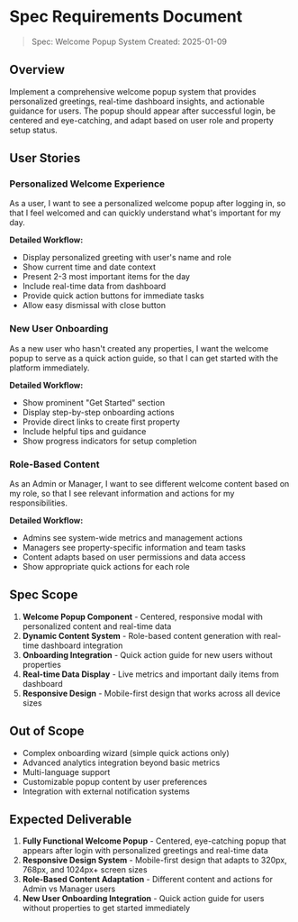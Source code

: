 # Spec Requirements Document

> Spec: Welcome Popup System
> Created: 2025-01-09

## Overview

Implement a comprehensive welcome popup system that provides personalized greetings, real-time dashboard insights, and actionable guidance for users. The popup should appear after successful login, be centered and eye-catching, and adapt based on user role and property setup status.

## User Stories

### Personalized Welcome Experience

As a user, I want to see a personalized welcome popup after logging in, so that I feel welcomed and can quickly understand what's important for my day.

**Detailed Workflow:**
- Display personalized greeting with user's name and role
- Show current time and date context
- Present 2-3 most important items for the day
- Include real-time data from dashboard
- Provide quick action buttons for immediate tasks
- Allow easy dismissal with close button

### New User Onboarding

As a new user who hasn't created any properties, I want the welcome popup to serve as a quick action guide, so that I can get started with the platform immediately.

**Detailed Workflow:**
- Show prominent "Get Started" section
- Display step-by-step onboarding actions
- Provide direct links to create first property
- Include helpful tips and guidance
- Show progress indicators for setup completion

### Role-Based Content

As an Admin or Manager, I want to see different welcome content based on my role, so that I see relevant information and actions for my responsibilities.

**Detailed Workflow:**
- Admins see system-wide metrics and management actions
- Managers see property-specific information and team tasks
- Content adapts based on user permissions and data access
- Show appropriate quick actions for each role

## Spec Scope

1. **Welcome Popup Component** - Centered, responsive modal with personalized content and real-time data
2. **Dynamic Content System** - Role-based content generation with real-time dashboard integration
3. **Onboarding Integration** - Quick action guide for new users without properties
4. **Real-time Data Display** - Live metrics and important daily items from dashboard
5. **Responsive Design** - Mobile-first design that works across all device sizes

## Out of Scope

- Complex onboarding wizard (simple quick actions only)
- Advanced analytics integration beyond basic metrics
- Multi-language support
- Customizable popup content by user preferences
- Integration with external notification systems

## Expected Deliverable

1. **Fully Functional Welcome Popup** - Centered, eye-catching popup that appears after login with personalized greetings and real-time data
2. **Responsive Design System** - Mobile-first design that adapts to 320px, 768px, and 1024px+ screen sizes
3. **Role-Based Content Adaptation** - Different content and actions for Admin vs Manager users
4. **New User Onboarding Integration** - Quick action guide for users without properties to get started immediately
